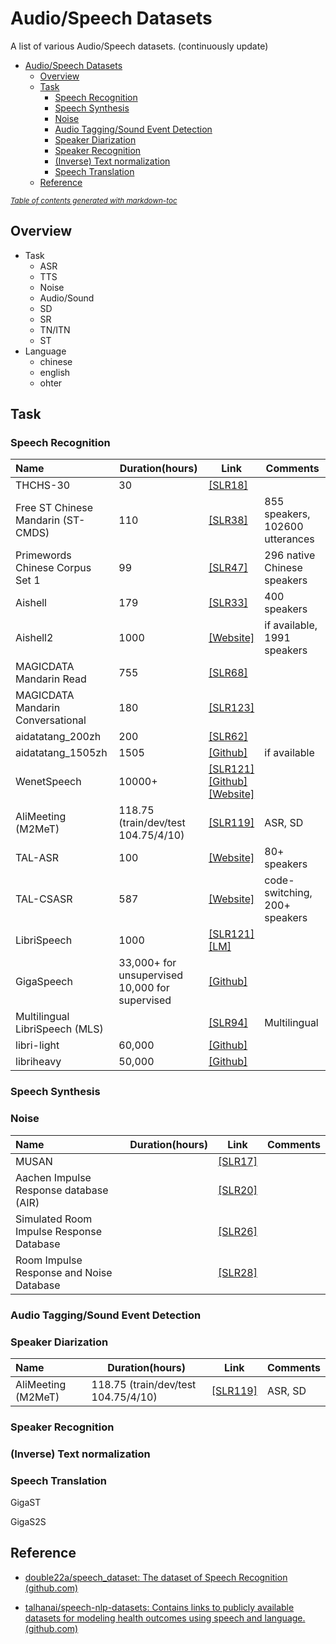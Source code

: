 # Audio/Speech Datasets

A list of various Audio/Speech datasets. (continuously update)

- [Audio/Speech Datasets](#audiospeech-datasets)
  - [Overview](#overview)
  - [Task](#task)
    - [Speech Recognition](#speech-recognition)
    - [Speech Synthesis](#speech-synthesis)
    - [Noise](#noise)
    - [Audio Tagging/Sound Event Detection](#audio-taggingsound-event-detection)
    - [Speaker Diarization](#speaker-diarization)
    - [Speaker Recognition](#speaker-recognition)
    - [(Inverse) Text normalization](#inverse-text-normalization)
    - [Speech Translation](#speech-translation)
  - [Reference](#reference)

<small><i><a href='http://ecotrust-canada.github.io/markdown-toc/'>Table of contents generated with markdown-toc</a></i></small>

## Overview

- Task
  - ASR
  - TTS
  - Noise
  - Audio/Sound
  - SD
  - SR
  - TN/ITN
  - ST
- Language
  - chinese
  - english
  - ohter

## Task

### Speech Recognition

| Name                               | Duration(hours)                                     | Link                                                         | Comments                        |
| :--------------------------------- | --------------------------------------------------- | ------------------------------------------------------------ | ------------------------------- |
| THCHS-30                           | 30                                                  | [[SLR18]](https://www.openslr.org/18/)                       |                                 |
| Free ST Chinese Mandarin (ST-CMDS) | 110                                                 | [[SLR38]](https://www.openslr.org/38/)                       | 855 speakers, 102600 utterances |
| Primewords Chinese Corpus Set 1    | 99                                                  | [[SLR47]](https://www.openslr.org/47/)                       | 296 native Chinese speakers     |
| Aishell                            | 179                                                 | [[SLR33]](https://www.openslr.org/33/)                       | 400 speakers                    |
| Aishell2                           | 1000                                                | [[Website]](https://www.aishelltech.com/aishell_2)           | if available, 1991 speakers     |
| MAGICDATA Mandarin Read            | 755                                                 | [[SLR68]](https://www.openslr.org/68/)                       |                                 |
| MAGICDATA Mandarin Conversational  | 180                                                 | [[SLR123]](https://www.openslr.org/123/)                     |                                 |
| aidatatang_200zh                   | 200                                                 | [[SLR62]](https://www.openslr.org/62/)                       |                                 |
| aidatatang_1505zh                  | 1505                                                | [[Github]](https://github.com/xiayongtao/aidatatang_1505zh)  | if available                    |
| WenetSpeech                        | 10000+                                              | [[SLR121]](https://www.openslr.org/121/)<br />[[Github]](https://github.com/wenet-e2e/WenetSpeech)<br />[[Website]](https://wenet-e2e.github.io/WenetSpeech/) |                                 |
| AliMeeting (M2MeT)                 | 118.75 (train/dev/test 104.75/4/10)                 | [[SLR119]](https://www.openslr.org/119/)                     | ASR, SD                         |
| TAL-ASR                            | 100                                                 | [[Website]](https://ai.100tal.com/openData/voice)            | 80+ speakers                    |
| TAL-CSASR                          | 587                                                 | [[Website]](https://ai.100tal.com/openData/voice)            | code-switching, 200+ speakers   |
| LibriSpeech                        | 1000                                                | [[SLR121]](https://www.openslr.org/121/)<br />[[LM]](https://www.openslr.org/11/) |                                 |
| GigaSpeech                         | 33,000+ for unsupervised<br />10,000 for supervised | [[Github]](https://github.com/SpeechColab/GigaSpeech)        |                                 |
| Multilingual LibriSpeech (MLS)     |                                                     | [[SLR94]](https://www.openslr.org/94/)                       | Multilingual                    |
| libri-light                        | 60,000                                              | [[Github]](https://github.com/facebookresearch/libri-light)  |                                 |
| libriheavy                         | 50,000                                              | [[Github]](https://github.com/k2-fsa/libriheavy)             |                                 |

### Speech Synthesis

### Noise

| Name                                     | Duration(hours) | Link                                   | Comments |
| :--------------------------------------- | --------------- | -------------------------------------- | -------- |
| MUSAN                                    |                 | [[SLR17]](https://www.openslr.org/17/) |          |
| Aachen Impulse Response database (AIR)   |                 | [[SLR20]](https://www.openslr.org/20/) |          |
| Simulated Room Impulse Response Database |                 | [[SLR26]](https://www.openslr.org/26/) |          |
| Room Impulse Response and Noise Database |                 | [[SLR28]](https://www.openslr.org/28/) |          |

### Audio Tagging/Sound Event Detection

### Speaker Diarization

| Name               | Duration(hours)                  | Link                                     | Comments |
| :----------------- | -------------------------------- | ---------------------------------------- | -------- |
| AliMeeting (M2MeT) | 118.75 (train/dev/test 104.75/4/10) | [[SLR119]](https://www.openslr.org/119/) | ASR, SD  |

### Speaker Recognition

### (Inverse) Text normalization

### Speech Translation

GigaST

GigaS2S

## Reference

- [double22a/speech_dataset: The dataset of Speech Recognition (github.com)](https://github.com/double22a/speech_dataset#the-dataset-of-speech-recognition)

- [talhanai/speech-nlp-datasets: Contains links to publicly available datasets for modeling health outcomes using speech and language. (github.com)](https://github.com/talhanai/speech-nlp-datasets)
